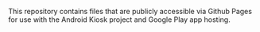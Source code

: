 This repository contains files that are publicly accessible via Github Pages for use with the Android Kiosk project and Google Play app hosting.
